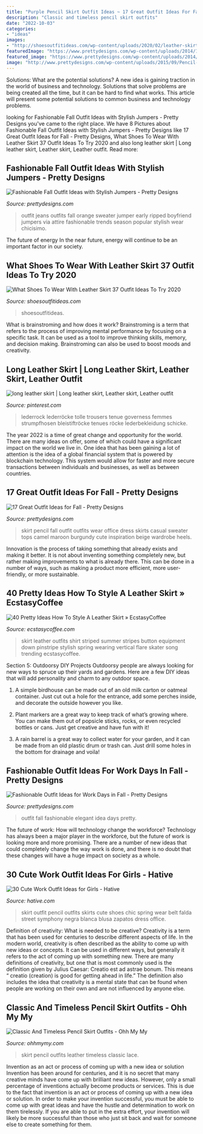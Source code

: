 ```yaml
---
title: "Purple Pencil Skirt Outfit Ideas ~ 17 Great Outfit Ideas For Fall"
description: "Classic and timeless pencil skirt outfits"
date: "2022-10-03"
categories:
- "ideas"
images:
- "http://shoesoutfitideas.com/wp-content/uploads/2020/02/leather-skirt-and-timberland-boots.jpg"
featuredImage: "https://www.prettydesigns.com/wp-content/uploads/2014/10/Orange-Jumper-Outfit-with-Ripped-Jeans.jpg"
featured_image: "https://www.prettydesigns.com/wp-content/uploads/2014/07/Elegant-Outfit-Idea-for-Women.jpg"
image: "http://www.prettydesigns.com/wp-content/uploads/2015/09/Pencil-Skirt.jpg"
---
```



Solutions: What are the potential solutions?
A new idea is gaining traction in the world of business and technology. Solutions that solve problems are being created all the time, but it can be hard to find what works. This article will present some potential solutions to common business and technology problems.

	

		
looking for Fashionable Fall Outfit Ideas with Stylish Jumpers - Pretty Designs you've came to the right place. We have 8 Pictures about Fashionable Fall Outfit Ideas with Stylish Jumpers - Pretty Designs like 17 Great Outfit Ideas for Fall - Pretty Designs, What Shoes To Wear With Leather Skirt 37 Outfit Ideas To Try 2020 and also long leather skirt | Long leather skirt, Leather skirt, Leather outfit. Read more:
		
    
## Fashionable Fall Outfit Ideas With Stylish Jumpers - Pretty Designs

<img loading=lazy src="https://www.prettydesigns.com/wp-content/uploads/2014/10/Orange-Jumper-Outfit-with-Ripped-Jeans.jpg" onerror="this.onerror=null;this.src='https://tse2.mm.bing.net/th?id=OIP.G99dcSe8vZEkUGF6IsTEowHaK2&amp;pid=15.1';" alt="Fashionable Fall Outfit Ideas with Stylish Jumpers - Pretty Designs">

_Source: prettydesigns.com_

>outfit jeans outfits fall orange sweater jumper early ripped boyfriend jumpers via attire fashionable trends season popular stylish wear chicisimo. 

	

The future of energy
In the near future, energy will continue to be an important factor in our society.

    
## What Shoes To Wear With Leather Skirt 37 Outfit Ideas To Try 2020

<img loading=lazy src="http://shoesoutfitideas.com/wp-content/uploads/2020/02/leather-skirt-and-timberland-boots.jpg" onerror="this.onerror=null;this.src='https://tse2.mm.bing.net/th?id=OIP.o2L9glYzXB4w2ECajwAJ5gHaLH&amp;pid=15.1';" alt="What Shoes To Wear With Leather Skirt 37 Outfit Ideas To Try 2020">

_Source: shoesoutfitideas.com_

>shoesoutfitideas. 

	

What is brainstroming and how does it work?
Brainstroming is a term that refers to the process of improving mental performance by focusing on a specific task. It can be used as a tool to improve thinking skills, memory, and decision making. Brainstroming can also be used to boost moods and creativity.

    
## Long Leather Skirt | Long Leather Skirt, Leather Skirt, Leather Outfit

<img loading=lazy src="https://i.pinimg.com/736x/8d/8d/cf/8d8dcf88a0c128e9212d90a7a2441642.jpg" onerror="this.onerror=null;this.src='https://tse3.mm.bing.net/th?id=OIP.MiIJJNWkY4mvsWMtebzQbwHaNK&amp;pid=15.1';" alt="long leather skirt | Long leather skirt, Leather skirt, Leather outfit">

_Source: pinterest.com_

>lederrock lederröcke tolle trousers tenue governess femmes strumpfhosen bleistiftröcke tenues röcke lederbekleidung schicke. 

	

The year 2022 is a time of great change and opportunity for the world. There are many ideas on offer, some of which could have a significant impact on the world we live in. One idea that has been gaining a lot of attention is the idea of a global financial system that is powered by blockchain technology. This system would allow for faster and more secure transactions between individuals and businesses, as well as between countries.

    
## 17 Great Outfit Ideas For Fall - Pretty Designs

<img loading=lazy src="http://www.prettydesigns.com/wp-content/uploads/2015/09/Pencil-Skirt.jpg" onerror="this.onerror=null;this.src='https://tse3.mm.bing.net/th?id=OIP.paeq-mxH-YZzy1-7Gul5NgHaMy&amp;pid=15.1';" alt="17 Great Outfit Ideas for Fall - Pretty Designs">

_Source: prettydesigns.com_

>skirt pencil fall outfit outfits wear office dress skirts casual sweater tops camel maroon burgundy cute inspiration beige wardrobe heels. 

	

Innovation is the process of taking something that already exists and making it better. It is not about inventing something completely new, but rather making improvements to what is already there. This can be done in a number of ways, such as making a product more efficient, more user-friendly, or more sustainable.

    
## 40 Pretty Ideas How To Style A Leather Skirt » EcstasyCoffee

<img loading=lazy src="https://i0.wp.com/www.ecstasycoffee.com/wp-content/uploads/2016/11/leather-skirt23.jpg?resize=700%2C1050" onerror="this.onerror=null;this.src='https://tse2.mm.bing.net/th?id=OIP.BWAee96AXSDj95dqOgj6-QHaLH&amp;pid=15.1';" alt="40 Pretty Ideas How To Style A Leather Skirt » EcstasyCoffee">

_Source: ecstasycoffee.com_

>skirt leather outfits shirt striped summer stripes button equipment down pinstripe stylish spring wearing vertical flare skater song trending ecstasycoffee. 

	

Section 5: Outdoorsy DIY Projects
Outdoorsy people are always looking for new ways to spruce up their yards and gardens. Here are a few DIY ideas that will add personality and charm to any outdoor space.
1. A simple birdhouse can be made out of an old milk carton or oatmeal container. Just cut out a hole for the entrance, add some perches inside, and decorate the outside however you like.

2. Plant markers are a great way to keep track of what’s growing where. You can make them out of popsicle sticks, rocks, or even recycled bottles or cans. Just get creative and have fun with it!

3. A rain barrel is a great way to collect water for your garden, and it can be made from an old plastic drum or trash can. Just drill some holes in the bottom for drainage and voila!

    
## Fashionable Outfit Ideas For Work Days In Fall - Pretty Designs

<img loading=lazy src="https://www.prettydesigns.com/wp-content/uploads/2014/07/Elegant-Outfit-Idea-for-Women.jpg" onerror="this.onerror=null;this.src='https://tse4.mm.bing.net/th?id=OIP.JjxI4yBvg4pRcdZnK-hKnwHaK3&amp;pid=15.1';" alt="Fashionable Outfit Ideas for Work Days in Fall - Pretty Designs">

_Source: prettydesigns.com_

>outfit fall fashionable elegant idea days pretty. 

	

The future of work: How will technology change the workforce?
Technology has always been a major player in the workforce, but the future of work is looking more and more promising. There are a number of new ideas that could completely change the way work is done, and there is no doubt that these changes will have a huge impact on society as a whole.

    
## 30 Cute Work Outfit Ideas For Girls - Hative

<img loading=lazy src="https://hative.com/wp-content/uploads/2015/02/work-outfit-ideas/19-cute-work-outfit-ideas-for-girls.jpg" onerror="this.onerror=null;this.src='https://tse3.mm.bing.net/th?id=OIP.CiwBY89LtqnVGqUZP9DnkwHaLH&amp;pid=15.1';" alt="30 Cute Work Outfit Ideas for Girls - Hative">

_Source: hative.com_

>skirt outfit pencil outfits skirts cute shoes chic spring wear belt falda street symphony negra blanca blusa zapatos dress office. 

	

Definition of creativity: What is needed to be creative?
Creativity is a term that has been used for centuries to describe different aspects of life. In the modern world, creativity is often described as the ability to come up with new ideas or concepts. It can be used in different ways, but generally it refers to the act of coming up with something new. There are many definitions of creativity, but one that is most commonly used is the definition given by Julius Caesar: Creatio est ad astrae bonum. This means “ creatio (creation) is good for getting ahead in life.” The definition also includes the idea that creativity is a mental state that can be found when people are working on their own and are not influenced by anyone else.

    
## Classic And Timeless Pencil Skirt Outfits - Ohh My My

<img loading=lazy src="http://ohhmymy.com/wp-content/uploads/2016/04/lace-top-leather-pencil-skirt.jpg" onerror="this.onerror=null;this.src='https://tse1.mm.bing.net/th?id=OIP.PyOUYw7-pxQRTYrqdft59wHaMd&amp;pid=15.1';" alt="Classic And Timeless Pencil Skirt Outfits - Ohh My My">

_Source: ohhmymy.com_

>skirt pencil outfits leather timeless classic lace. 

	

Invention as an act or process of coming up with a new idea or solution
Invention has been around for centuries, and it is no secret that many creative minds have come up with brilliant new ideas. However, only a small percentage of inventions actually become products or services. This is due to the fact that invention is an act or process of coming up with a new idea or solution. In order to make your invention successful, you must be able to come up with great ideas and have the hustle and determination to work on them tirelessly. If you are able to put in the extra effort, your invention will likely be more successful than those who just sit back and wait for someone else to create something for them.

